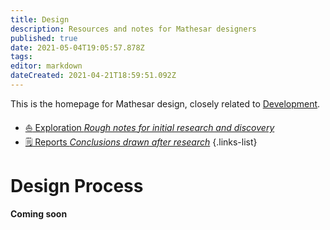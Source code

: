 ```yaml
---
title: Design
description: Resources and notes for Mathesar designers
published: true
date: 2021-05-04T19:05:57.878Z
tags: 
editor: markdown
dateCreated: 2021-04-21T18:59:51.092Z
---
```


This is the homepage for Mathesar design, closely related to [Development](/development).

- [:sailboat: Exploration *Rough notes for initial research and discovery*](/design/exploration)
- [:spiral_notepad: Reports *Conclusions drawn after research*](/design/reports)
{.links-list}

# Design Process
**Coming soon**

